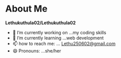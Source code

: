 # About Me


**Lethukuthula02/Lethukuthula02**  


- 🔭 I’m currently working on ...my coding skills
- 🌱 I’m currently learning ...web development
- 📫 how to reach me: ... Lethu250602@gmail.com
- 😄 Pronouns: ...she/her
  
